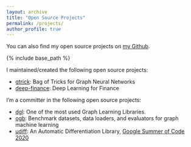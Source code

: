 ```yaml
---
layout: archive
title: "Open Source Projects"
permalink: /projects/
author_profile: true
---
```


You can also find my open source projects on <a href="https://github.com/sangyx">my Github</a>.

{% include base_path %}

I maintained/created the following open source projects:
- [gtrick](https://github.com/sangyx/gtrick): Bag of Tricks for Graph Neural Networks
- [deep-finance](https://github.com/sangyx/deep-finance): Deep Learning for Finance


I’m a committer in the following open source projects:
- [dgl](https://www.dgl.ai/): One of the most used Graph Learning Libraries.
- [ogb](https://github.com/snap-stanford/ogb): Benchmark datasets, data loaders, and evaluators for graph machine learning
- [udiff](https://github.com/Quansight-Labs/udiff): An Automatic Differentiation Library, [Google Summer of Code 2020](https://summerofcode.withgoogle.com/archive/2020/projects/5798229544796160)